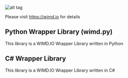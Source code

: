![alt tag](https://wimd.io/gitlogo.jpg)


Please visit https://wimd.io for details

## Python Wrapper Library (wimd.py)
This library is a WIMD.IO Wrapper Library written in Python

## C# Wrapper Library
This library is a WIMD.IO Wrapper Library written in C#

